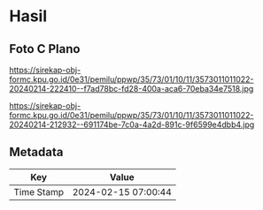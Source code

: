 # Hasil

## Foto C Plano

https://sirekap-obj-formc.kpu.go.id/0e31/pemilu/ppwp/35/73/01/10/11/3573011011022-20240214-222410--f7ad78bc-fd28-400a-aca6-70eba34e7518.jpg

https://sirekap-obj-formc.kpu.go.id/0e31/pemilu/ppwp/35/73/01/10/11/3573011011022-20240214-212932--691174be-7c0a-4a2d-891c-9f6599e4dbb4.jpg


## Metadata

| Key        | Value               |
| ---------- | ------------------- |
| Time Stamp | 2024-02-15 07:00:44 |



